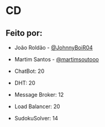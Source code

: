 # CD
## Feito por:
* João Roldão - [@JohnnyBoiR04](https://github.com/JohnnyBoiR04)
* Martim Santos - [@martimsoutooo](https://github.com/martimsoutooo)

* ChatBot: 20
* DHT: 20
* Message Broker: 12
* Load Balancer: 20
* SudokuSolver: 14
